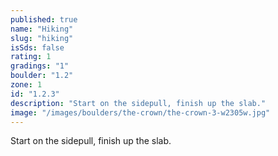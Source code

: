 ```yaml
---
published: true
name: "Hiking"
slug: "hiking"
isSds: false
rating: 1
gradings: "1"
boulder: "1.2"
zone: 1
id: "1.2.3"
description: "Start on the sidepull, finish up the slab."
image: "/images/boulders/the-crown/the-crown-3-w2305w.jpg"
---
```


Start on the sidepull, finish up the slab.

